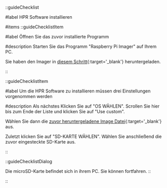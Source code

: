 ::guideChecklist

#label
HPR Software installieren

#items
::guideChecklistItem

#label
Öffnen Sie das zuvor installierte Programm

#description
Starten Sie das Programm "Raspberry Pi Imager" auf Ihrem PC.

Sie haben den Imager in [diesem Schritt](/guide/software/imager){:target='_blank'} heruntergeladen.


::

::guideChecklistItem

#label
Um die HPR Software zu installieren müssen drei Einstellungen
vorgenommen werden

#description
Als nächstes Klicken Sie auf "OS WÄHLEN". Scrollen Sie hier bis zum Ende
der Liste und klicken Sie auf "Use custom".

Wählen Sie dann die [zuvor heruntergeladene Image Datei](/guide/software/imager){:target='_blank'} aus.

Zuletzt klicken Sie auf "SD-KARTE WÄHLEN". Wählen Sie anschließend die
zuvor eingesteckte SD-Karte aus.

::

::guideChecklistDialog

Die microSD-Karte befindet sich in ihrem PC. Sie können fortfahren.
::

::